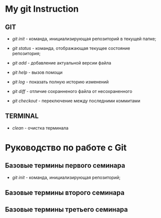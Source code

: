 # My git Instruction

## GIT  

* *git init* - команда, инициализирующая репозиторий в текущей папке;

* *git status* - команда, отображающая текущее состояние репозитория;

* *git add* - добавление актуальной версии файла

* *git help* - вызов помощи

* *git log* - показать полную историю изменений

* *git diff* - отличие сохранненого файла от несохраненного

* *git checkout* - переключение между последними коммитами

## TERMINAL

* *clean* - очистка терминала








# Руководство по работе с Git

## Базовые термины первого семинара

* *git init* - команда, инициализирующая репозиторий;


## Базовые термины второго семинара

## Базовые термины третьего семинара